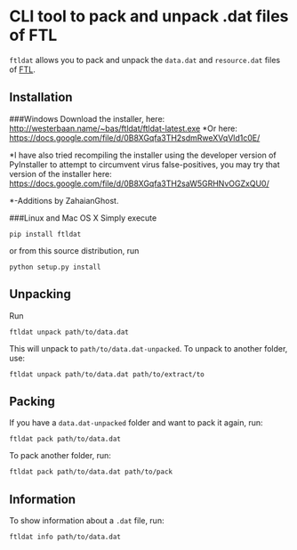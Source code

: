 CLI tool to pack and unpack .dat files of FTL
=============================================

`ftldat` allows you to pack and unpack the `data.dat` and `resource.dat`
files of [FTL](http://ftlgame.com).

Installation
------------
###Windows
Download the installer, here: http://westerbaan.name/~bas/ftldat/ftldat-latest.exe
*Or here: https://docs.google.com/file/d/0B8XGqfa3TH2sdmRweXVqVld1c0E/

*I have also tried recompiling the installer using the developer version of PyInstaller to attempt to circumvent virus false-positives, you may try that version of the installer here:
https://docs.google.com/file/d/0B8XGqfa3TH2saW5GRHNvOGZxQU0/

*-Additions by ZahaianGhost.

###Linux and Mac OS X
Simply execute

    pip install ftldat

or from this source distribution, run

    python setup.py install

Unpacking
---------
Run

    ftldat unpack path/to/data.dat

This will unpack to `path/to/data.dat-unpacked`.  To unpack to another
folder, use:

    ftldat unpack path/to/data.dat path/to/extract/to

Packing
-------
If you have a `data.dat-unpacked` folder and want to pack it again, run:

    ftldat pack path/to/data.dat

To pack another folder, run:

    ftldat pack path/to/data.dat path/to/pack

Information
-----------
To show information about a `.dat` file, run:

    ftldat info path/to/data.dat
